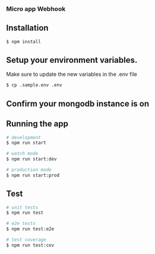 ### Micro app Webhook
## Installation

```bash
$ npm install
```


## Setup your environment variables.

Make sure to update the new variables in the .env file
```bash
$ cp .sample.env .env
```

## Confirm your mongodb instance is on

## Running the app

```bash
# development
$ npm run start

# watch mode
$ npm run start:dev

# production mode
$ npm run start:prod
```

## Test

```bash
# unit tests
$ npm run test

# e2e tests
$ npm run test:e2e

# test coverage
$ npm run test:cov
```

